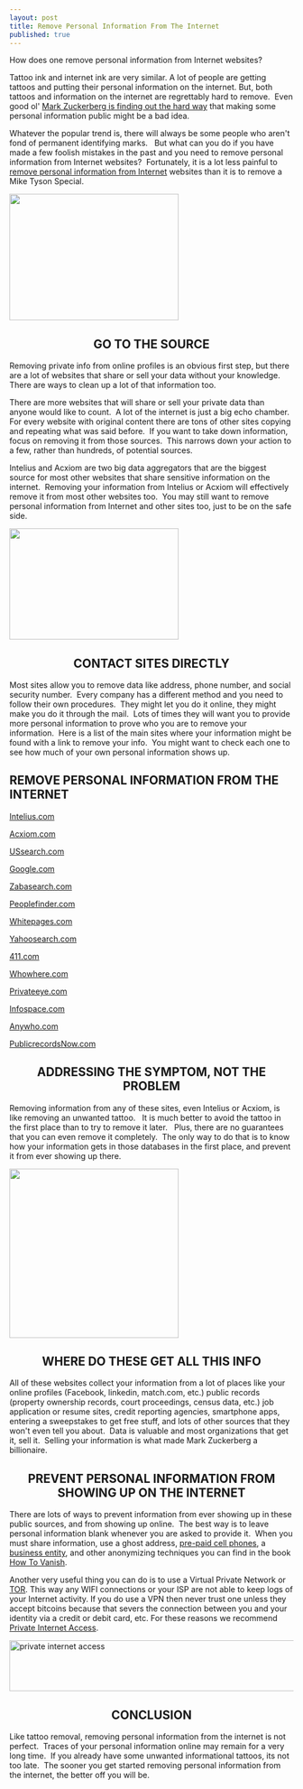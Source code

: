 ```yaml
---
layout: post
title: Remove Personal Information From The Internet
published: true
---
```

<p>How does one remove personal information from Internet websites?</p>
<p>Tattoo ink and internet ink are very similar. A lot of people are getting tattoos and putting their personal information on the internet. But, both tattoos and information on the internet are regrettably hard to remove.  Even good ol' <a href="http://www.tmz.com/2011/02/07/mark-zuckerberg-restraining-order-facebook-social-network-santa-clara-county-stalker-letters-priscilla-chan/" target="_blank">Mark Zuckerberg is finding out the hard way</a> that making some personal information public might be a bad idea.</p>
<p>Whatever the popular trend is, there will always be some people who aren't fond of permanent identifying marks.   But what can you do if you have made a few foolish mistakes in the past and you need to remove personal information from Internet websites?  Fortunately, it is a lot less painful to <a href="http://www.howtovanish.com/2011/02/remove-personal-information-from-the-internet" target="_blank">remove personal information from Internet</a> websites than it is to remove a Mike Tyson Special.</p>
<p><a href="http://www.howtovanish.com/wp-content/uploads/2011/02/celebrity_tattoos_49.jpg"><img class="aligncenter size-medium wp-image-2237" title="celebrity_tattoos_49" src="{{ site.baseurl }}/images/celebrity_tattoos_49-300x224.jpg" alt="" width="300" height="224" /></a></p>
<h2 style="text-align: center;">GO TO THE SOURCE</h2>
<p>Removing private info from online profiles is an obvious first step, but there are a lot of websites that share or sell your data without your knowledge.  There are ways to clean up a lot of that information too.</p>
<p>There are more websites that will share or sell your private data than anyone would like to count.  A lot of the internet is just a big echo chamber.  For every website with original content there are tons of other sites copying and repeating what was said before.  If you want to take down information, focus on removing it from those sources.  This narrows down your action to a few, rather than hundreds, of potential sources.</p>
<p>Intelius and Acxiom are two big data aggregators that are the biggest source for most other websites that share sensitive information on the internet.  Removing your information from Intelius or Acxiom will effectively remove it from most other websites too.  You may still want to remove personal information from Internet and other sites too, just to be on the safe side.</p>
<p><a href="http://www.howtovanish.com/wp-content/uploads/2011/02/email1.jpg"><img class="aligncenter size-medium wp-image-2238" title="email1" src="{{ site.baseurl }}/images/email1-300x197.jpg" alt="" width="300" height="197" /></a></p>
<h2 style="text-align: center;">CONTACT SITES DIRECTLY</h2>
<p>Most sites allow you to remove data like address, phone number, and social security number.  Every company has a different method and you need to follow their own procedures.  They might let you do it online, they might make you do it through the mail.  Lots of times they will want you to provide more personal information to prove who you are to remove your information.  Here is a list of the main sites where your information might be found with a link to remove your info.  You might want to check each one to see how much of your own personal information shows up.</p>
<h2 style="text-align: left;">REMOVE PERSONAL INFORMATION FROM THE INTERNET</h2>
<p><a href="http://www.intelius.com/privacy.php" target="_blank">Intelius.com</a></p>
<p><a href="http://www.acxiom.com/about_us/privacy/consumer_information/opt_out_request_form/Pages/Opt-OutRequestForm.aspx" target="_blank">Acxiom.com</a></p>
<p><a href="http://www.ussearch.com/consumer/ala/landing.do?did=590" target="_blank">USsearch.com</a></p>
<p><a href="http://www.google.com/help/pbremoval.html" target="_blank">Google.com</a></p>
<p><a href="http://www.zabasearch.com/block_records/" target="_blank">Zabasearch.com</a></p>
<p><a href="http://www.peoplefinder.com/optout.php" target="_blank">Peoplefinder.com</a></p>
<p><a href="http://www.whitepages.com/privacy_central#6" target="_blank">Whitepages.com</a></p>
<p><a href="http://yahoo.intelius.com/optout.php" target="_blank">Yahoosearch.com</a></p>
<p><a href="http://www.411.com/privacy_central#6" target="_blank">411.com</a></p>
<p><a href="http://peoplesearch.whowhere.com/people/" target="_blank">Whowhere.com</a></p>
<p><a href="http://www.privateeye.com/Privacy/Privacy.aspx?from=hys0386214072&amp;piid=03" target="_blank">Privateeye.com</a></p>
<p><a href="http://support.infospace.com/privacy/" target="_blank">Infospace.com</a></p>
<p><a href="http://www.anywho.com/help/privacy" target="_blank">Anywho.com</a></p>
<p><a href="http://www.publicrecordsnow.com/Privacy/Privacy.aspx?from=hys0386218174&amp;piid=46" target="_blank">PublicrecordsNow.com</a></p>
<h2 style="text-align: center;">ADDRESSING THE SYMPTOM, NOT THE PROBLEM</h2>
<p>Removing information from any of these sites, even Intelius or Acxiom, is like removing an unwanted tattoo.   It is much better to avoid the tattoo in the first place than to try to remove it later.   Plus, there are no guarantees that you can even remove it completely.  The only way to do that is to know how your information gets in those databases in the first place, and prevent it from ever showing up there.</p>
<p><a href="http://www.howtovanish.com/wp-content/uploads/2011/02/Keeping_Track_Of_Files.jpg"><img class="aligncenter size-full wp-image-2239" title="Keeping_Track_Of_Files" src="{{ site.baseurl }}/images/Keeping_Track_Of_Files.jpg" alt="" width="300" height="300" /></a></p>
<h2 style="text-align: center;">WHERE DO THESE GET ALL THIS INFO</h2>
<p>All of these websites collect your information from a lot of places like your online profiles (Facebook, linkedin, match.com, etc.) public records (property ownership records, court proceedings, census data, etc.) job application or resume sites, credit reporting agencies, smartphone apps, entering a sweepstakes to get free stuff, and lots of other sources that they won't even tell you about.  Data is valuable and most organizations that get it, sell it.  Selling your information is what made Mark Zuckerberg a billionaire.</p>
<h2 style="text-align: center;">PREVENT PERSONAL INFORMATION FROM SHOWING UP ON THE INTERNET</h2>
<p>There are lots of ways to prevent information from ever showing up in these public sources, and from showing up online.  The best way is to leave personal information blank whenever you are asked to provide it.  When you must share information, use a ghost address, <a href="http://www.howtovanish.com/Prepaid Cell Phone" target="_blank">pre-paid cell phones</a>, a <a href="http://www.howtovanish.com/NMLLC" target="_blank">business entity</a>, and other anonymizing techniques you can find in the book <a href="http://www.howtovanish.com/HTVBook" target="_blank">How To Vanish</a>.</p>
<p>Another very useful thing you can do is to use a Virtual Private Network or <a title="tor" href="http://www.torproject.org" target="_blank">TOR</a>. This way any WIFI connections or your ISP are not able to keep logs of your Internet activity. If you do use a VPN then never trust one unless they accept bitcoins because that severs the connection between you and your identity via a credit or debit card, etc. For these reasons we recommend <a title="private internet access" href="http://www.howtovanish.com/privateinternetaccess" target="_blank">Private Internet Access</a>.</p>
<p><a href="http://www.howtovanish.com/privateinternetaccess"><img class="aligncenter" src="{{ site.baseurl }}/images/private-internet-access-520.jpg" alt="private internet access" width="520" height="90" /></a></p>
<h2 style="text-align: center;">CONCLUSION</h2>
<p>Like tattoo removal, removing personal information from the internet is not perfect.  Traces of your personal information online may remain for a very long time.  If you already have some unwanted informational tattoos, its not too late.  The sooner you get started removing personal information from the internet, the better off you will be.</p>
